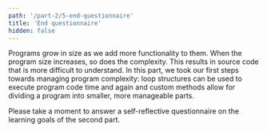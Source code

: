 ```yaml
---
path: '/part-2/5-end-questionnaire'
title: 'End questionnaire'
hidden: false
---
```


<!-- Ohjelmat kasvavat kun niihin lisätään toiminnallisuutta. Ohjelmien kasvaessa myös niiden monimutkaisuus kasvaa, mikä johtaa siihen, että ohjelmakoodia on vaikeampi ymmärtää. Otimme tässä osassa ensiaskeleet ohjelmien monimutkaisuuden hallintaan: toistolauseilla ohjelmakoodia voidaan ajaa uudestaan ja uudestaan, ja metodeilla ohjelmia voidaan jakaa pienempiin ymmärrettäviin osakokonaisuuksiin. -->

Programs grow in size as we add more functionality to them. When the program size increases, so does the complexity. This results in source code that is more difficult to understand. In this part, we took our first steps towards managing program complexity: loop structures can be used to execute program code time and again and custom methods allow for dividing a program into smaller, more manageable parts.

<!-- Vastaa vielä lopuksi seuraavaan toisen osan osaamistavoitteita tarkastelevaan itsearviointikyselyyn. -->

Please take a moment to answer a self-reflective questionnaire on the learning goals of the second part.

<quiz id="1152e1ae-eb31-516b-89a9-472e502c891c"></quiz>
